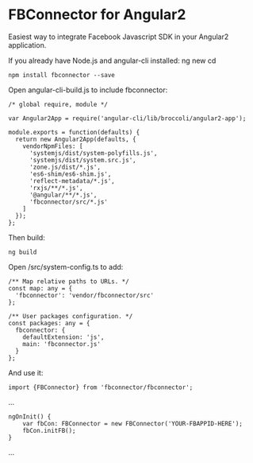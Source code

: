 # FBConnector for Angular2
Easiest way to integrate Facebook Javascript SDK in your Angular2 application.

If you already have Node.js and angular-cli installed:
    ng new <project-name> 
    cd <project-name>

    npm install fbconnector --save
   
Open angular-cli-build.js to include fbconnector:

    /* global require, module */

    var Angular2App = require('angular-cli/lib/broccoli/angular2-app');

    module.exports = function(defaults) {
      return new Angular2App(defaults, {
        vendorNpmFiles: [
          'systemjs/dist/system-polyfills.js',
          'systemjs/dist/system.src.js',
          'zone.js/dist/*.js',
          'es6-shim/es6-shim.js',
          'reflect-metadata/*.js',
          'rxjs/**/*.js',
          '@angular/**/*.js',
          'fbconnector/src/*.js'
        ]
      });
    };

Then build:

    ng build

Open /src/system-config.ts to add:

    /** Map relative paths to URLs. */
	const map: any = {
	  'fbconnector': 'vendor/fbconnector/src'
	};

	/** User packages configuration. */
	const packages: any = {
	  fbconnector: {
	    defaultExtension: 'js',
	    main: 'fbconnector.js'
	  }
	};

And use it:

    import {FBConnector} from 'fbconnector/fbconnector';

...

    ngOnInit() {
        var fbCon: FBConnector = new FBConnector('YOUR-FBAPPID-HERE');
        fbCon.initFB();
    }

...

